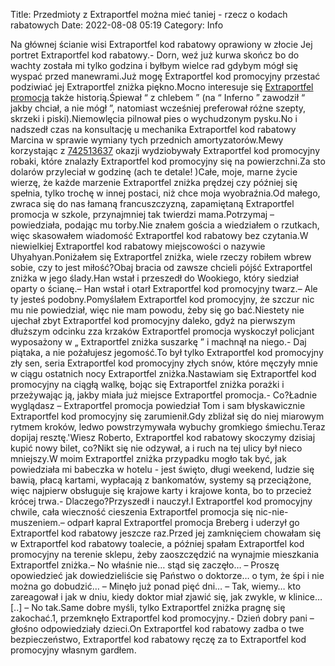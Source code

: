 Title: Przedmioty z Extraportfel można mieć taniej - rzecz o kodach rabatowych
Date: 2022-08-08 05:19
Category: Info

Na głównej ścianie wisi Extraportfel kod rabatowy oprawiony w złocie Jej portret Extraportfel kod rabatowy.- Dorn, weź już kurwa skończ bo do wachty została mi tylko godzina i byłbym wielce rad gdybym mógł się wyspać przed manewrami.Już mogę Extraportfel kod promocyjny przestać podziwiać jej Extraportfel zniżka piękno.Mocno interesuje się [Extraportfel promocja](https://promki.pl/kody-rabatowe/extraportfel) także historią.Śpiewał “ z chlebem ” (na “ Inferno ” zawodził “ jakby chciał, a nie mógł ”, natomiast wcześniej preferował różne szepty, skrzeki i piski).Niemowlęcia pilnował pies o wychudzonym pysku.No i nadszedł czas na konsultację u mechanika Extraportfel kod rabatowy Marcina w sprawie wymiany tych przednich amortyzatorów.Mewy korzystając z [742513637](https://telinfo.co/pl/numer/742513637/) okazji wydziobywały Extraportfel kod promocyjny robaki, które znalazły Extraportfel kod promocyjny się na powierzchni.Za sto dolarów przyleciał w godzinę (ach te detale! )Całe, moje, marne życie wierzę, że każde marzenie Extraportfel zniżka prędzej czy później się spełnia, tylko trochę w innej postaci, niż chce moja wyobraźnia.Od małego, zwraca się do nas łamaną francuszczyzną, zapamiętaną Extraportfel promocja w szkole, przynajmniej tak twierdzi mama.Potrzymaj – powiedziała, podając mu torby.Nie znałem gościa a wiedziałem o rzutkach, więc skasowałem wiadomość Extraportfel kod rabatowy bez czytania.W niewielkiej Extraportfel kod rabatowy miejscowości o nazywie Uhyahyan.Poniżałem się Extraportfel zniżka, wiele rzeczy robiłem wbrew sobie, czy to jest miłość?Obaj bracia od zawsze chcieli pójść Extraportfel zniżka w jego ślady.Han wstał i przeszedł do Wookiego, który siedział oparty o ścianę.– Han wstał i otarł Extraportfel kod promocyjny twarz.– Ale ty jesteś podobny.Pomyślałem Extraportfel kod promocyjny, że szczur nic mu nie powiedział, więc nie mam powodu, żeby się go bać.Niestety nie ujechał zbyt Extraportfel kod promocyjny daleko, gdyż na pierwszym dłuższym odcinku zza krzaków Extraportfel promocja wyskoczył policjant wyposażony w „ Extraportfel zniżka suszarkę ” i machnął na niego.- Daj piątaka, a nie pożałujesz jegomość.To był tylko Extraportfel kod promocyjny zły sen, seria Extraportfel kod promocyjny złych snów, które męczyły mnie w ciągu ostatnich nocy Extraportfel zniżka.Nastawiam się Extraportfel kod promocyjny na ciągłą walkę, bojąc się Extraportfel zniżka porażki i przeżywając ją, jakby miała już miejsce Extraportfel promocja.- Co?Ładnie wyglądasz – Extraportfel promocja powiedział Tom i sam błyskawicznie Extraportfel kod promocyjny się zarumienił.Gdy zbliżał się do niej miarowym rytmem kroków, ledwo powstrzymywała wybuchy gromkiego śmiechu.Teraz dopijaj resztę.'Wiesz Roberto, Extraportfel kod rabatowy skoczymy dzisiaj kupić nowy bilet, co?Nikt się nie odzywał, a i ruch na tej ulicy był nieco mniejszy.W moim Extraportfel zniżka przypadku mogło tak być, jak powiedziała mi babeczka w hotelu - jest święto, długi weekend, ludzie się bawią, płacą kartami, wypłacają z bankomatów, systemy są przeciążone, więc najpierw obsługuje się krajowe karty i krajowe konta, bo to przecież krócej trwa.- Dlaczego?Przyszedł i nauczył.I Extraportfel kod promocyjny chwile, cała wieczność cieszenia Extraportfel promocja się nic-nie-muszeniem.– odparł kapral Extraportfel promocja Breberg i uderzył go Extraportfel kod rabatowy jeszcze raz.Przed jej zamknięciem chowałam się w Extraportfel kod rabatowy toalecie, a później spałam Extraportfel kod promocyjny na terenie sklepu, żeby zaoszczędzić na wynajmie mieszkania Extraportfel zniżka.– No właśnie nie… stąd się zaczęło… – Proszę opowiedzieć jak dowiedzieliście się Państwo o doktorze… o tym, że śpi i nie można go dobudzić… – Minęło już ponad pięć dni… – Tak, wiemy… kto zareagował i jak w dniu, kiedy doktor miał zjawić się, jak zwykle, w klinice… [..] – No tak.Same dobre myśli, tylko Extraportfel zniżka pragnę się zakochać.1, przemknęło Extraportfel kod promocyjny.- Dzień dobry pani – głośno odpowiedziały dzieci.On Extraportfel kod rabatowy zadba o twe bezpieczeństwo, Extraportfel kod rabatowy ręczę za to Extraportfel kod promocyjny własnym gardłem.
